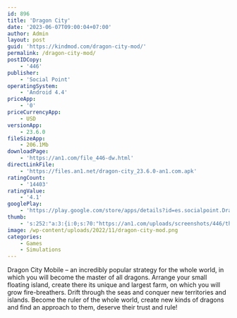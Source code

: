 ```yaml
---
id: 896
title: 'Dragon City'
date: '2023-06-07T09:00:04+07:00'
author: Admin
layout: post
guid: 'https://kindmod.com/dragon-city-mod/'
permalink: /dragon-city-mod/
postIDCopy:
    - '446'
publisher:
    - 'Social Point'
operatingSystem:
    - 'Android 4.4'
priceApp:
    - '0'
priceCurrencyApp:
    - USD
versionApp:
    - 23.6.0
fileSizeApp:
    - 206.1Mb
downloadPage:
    - 'https://an1.com/file_446-dw.html'
directLinkFile:
    - 'https://files.an1.net/dragon-city_23.6.0-an1.com.apk'
ratingCount:
    - '14403'
ratingValue:
    - '4.1'
googlePlay:
    - 'https://play.google.com/store/apps/details?id=es.socialpoint.DragonCity'
thumb:
    - 's:252:"a:3:{i:0;s:70:"https://an1.com/uploads/screenshots/446/thumbs/dragon-city-386855.webp";i:1;s:70:"https://an1.com/uploads/screenshots/446/thumbs/dragon-city-414477.webp";i:2;s:70:"https://an1.com/uploads/screenshots/446/thumbs/dragon-city-242489.webp";}";'
image: /wp-content/uploads/2022/11/dragon-city-mod.png
categories:
    - Games
    - Simulations
---
```


Dragon City Mobile – an incredibly popular strategy for the whole world, in which you will become the master of all dragons. Arrange your small floating island, create there its unique and largest farm, on which you will grow fire-breathers. Drift through the seas and conquer new territories and islands. Become the ruler of the whole world, create new kinds of dragons and find an approach to them, deserve their trust and rule!